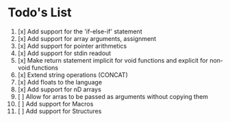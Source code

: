 # Todo's List

1. [x] Add support for the 'if-else-if' statement
2. [x] Add support for array arguments, assignment
3. [x] Add support for pointer arithmetics
4. [x] Add support for stdin readout 
5. [x] Make return statement implicit for void functions and explicit for non-void functions
6. [x] Extend string operations (CONCAT)
7. [x] Add floats to the language
8. [x] Add support for nD arrays
8. [ ] Allow for arras to be passed as arguments without copying them
9. [ ] Add support for Macros
10. [ ] Add support for Structures